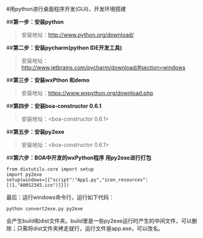 #用python进行桌面程序开发(GUI)，开发环境搭建

##**第一步：安装python**
	
>安装地址：<http://www.python.org/download/>


##**第二步：安装pycharm(python IDE开发工具)**
	
>安装地址：<http://www.jetbrains.com/pycharm/download/#section=windows>

##**第三步：安装wxPthon 和demo**
	
>安装地址：<https://www.wxpython.org/download.php>

##**第四步：安装boa-constructor 0.6.1**
	
>安装地址：<boa-constructor 0.6.1>

##**第五步：安装py2exe**
	
>安装地址：<boa-constructor 0.6.1>

##**第六步：BOA中开发的wxPython程序 用py2exe进行打包**

	from distutils.core import setup  
	import py2exe  
	setup(windows=[{"script":"App1.py","icon_resources":[(1,"A0052345.ico")]}])

最后：运行windows命令行，运行如下代码：
	
	python convert2exe.py py2exe

会产生build和dist文件夹。build里是一些py2exe运行时产生的中间文件，可以删除；只需将dist文件夹拷走就行，运行文件是app.exe，可以改名。